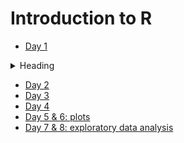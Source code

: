# Introduction to R

* [Day 1](day1/day1.md)

<details>
<summary>Heading</summary>
    + markdown list 1
        + nested list 1
        + nested list 2
    + markdown list 2
</details>


* [Day 2](day2/day2.md)
* [Day 3](day3/day3.md)
* [Day 4](day4/day4.md)
* [Day 5 & 6: plots](day56/day56_plots.md)
* [Day 7 & 8: exploratory data analysis](day78/day78_exploratory.md)
